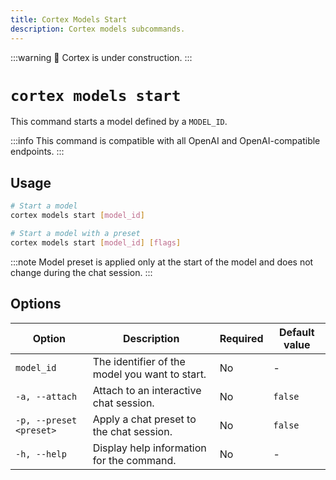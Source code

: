 ```yaml
---
title: Cortex Models Start
description: Cortex models subcommands.
---
```


:::warning
🚧 Cortex is under construction.
:::

# `cortex models start`

This command starts a model defined by a `MODEL_ID`.

:::info
This command is compatible with all OpenAI and OpenAI-compatible endpoints.
:::

## Usage

```bash
# Start a model
cortex models start [model_id]

# Start a model with a preset
cortex models start [model_id] [flags]
```

:::note
Model preset is applied only at the start of the model and does not change during the chat session.
:::

## Options

| Option                   | Description                                                               | Required | Default value |
|--------------------------|---------------------------------------------------------------------------|----------|---------------|
| `model_id`                | The identifier of the model you want to start.                                                           | No       |      -         |
| `-a, --attach`           | Attach to an interactive chat session.                                    | No       | `false`         |
| `-p, --preset <preset>`  | Apply a chat preset to the chat session.                                  | No       | `false`         |
| `-h, --help`             | Display help information for the command.                                 | No       |   -            |


